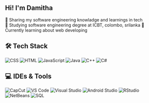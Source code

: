 ## Hi! I'm Damitha

 🔭 Sharing my software engineering knowladge and learnings in tech <br>
 🌱 Studying software engineering degree at ICBT, colombo, srilanka
 🔭 Currently learning about web developing 

## 🛠️ Tech Stack
<p align="left">
  <img src="https://img.shields.io/badge/CSS3-%231572B6.svg?style=for-the-badge&logo=css3&logoColor=white" alt="CSS" />
  <img src="https://img.shields.io/badge/HTML5-%23E34F26.svg?style=for-the-badge&logo=html5&logoColor=white" alt="HTML" />
  <img src="https://img.shields.io/badge/JavaScript-%23F7DF1E.svg?style=for-the-badge&logo=javascript&logoColor=black" alt="JavaScript" />
  <img src="https://img.shields.io/badge/Java-%23ED8B00.svg?style=for-the-badge&logo=java&logoColor=white" alt="Java" />
  <img src="https://img.shields.io/badge/C++-%2300599C.svg?style=for-the-badge&logo=c%2B%2B&logoColor=white" alt="C++" />
  <img src="https://img.shields.io/badge/C%23-%23239120.svg?style=for-the-badge&logo=c-sharp&logoColor=white" alt="C#" />
</p>

## 💻 IDEs & Tools
<p align="left">
  <img src="https://img.shields.io/badge/CapCut-%23000000.svg?style=for-the-badge&logo=CapCut&logoColor=white" alt="CapCut" />
  <img src="https://img.shields.io/badge/VS%20Code-%23007ACC.svg?style=for-the-badge&logo=visual-studio-code&logoColor=white" alt="VS Code" />
  <img src="https://img.shields.io/badge/Visual%20Studio-%235C2D91.svg?style=for-the-badge&logo=visual-studio&logoColor=white" alt="Visual Studio" />
  <img src="https://img.shields.io/badge/Android%20Studio-%233DDC84.svg?style=for-the-badge&logo=android-studio&logoColor=white" alt="Android Studio" />
  <img src="https://img.shields.io/badge/RStudio-%275A9F9D.svg?style=for-the-badge&logo=rstudio&logoColor=white" alt="RStudio" />
  <img src="https://img.shields.io/badge/NetBeans-%231B6AC6.svg?style=for-the-badge&logo=apache-netbeans-ide&logoColor=white" alt="NetBeans" />
  <img src="https://img.shields.io/badge/SQL-%2344474A.svg?style=for-the-badge&logo=database&logoColor=white" alt="SQL" />
</p>

